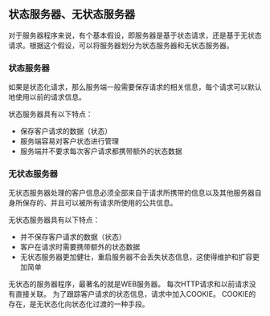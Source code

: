 ## 状态服务器、无状态服务器

对于服务器程序来说，有个基本假设，即服务器是基于状态请求，还是基于无状态请求。根据这个假设，可以将服务器划分为状态服务器和无状态服务器。

### 状态服务器

如果是状态化请求，那么服务端一般需要保存请求的相关信息，每个请求可以默认地使用以前的请求信息。

状态服务器具有以下特点：

- 保存客户请求的数据（状态） 
- 服务端容易对客户状态进行管理 
- 服务端并不要求每次客户请求都携带额外的状态数据

### 无状态服务器

无状态服务器处理的客户信息必须全部来自于请求所携带的信息以及其他服务器自身所保存的、并且可以被所有请求所使用的公共信息。

无状态服务器具有以下特点： 

- 并不保存客户请求的数据（状态） 
- 客户在请求时需要携带额外的状态数据 
- 无状态服务器更加健壮，重启服务器不会丢失状态信息，这使得维护和扩容更加简单

无状态的服务器程序，最著名的就是WEB服务器。 
每次HTTP请求和以前请求没有直接关联。 
为了跟踪客户请求的状态信息，请求中加入COOKIE。 
COOKIE的存在，是无状态化向状态化过渡的一种手段。